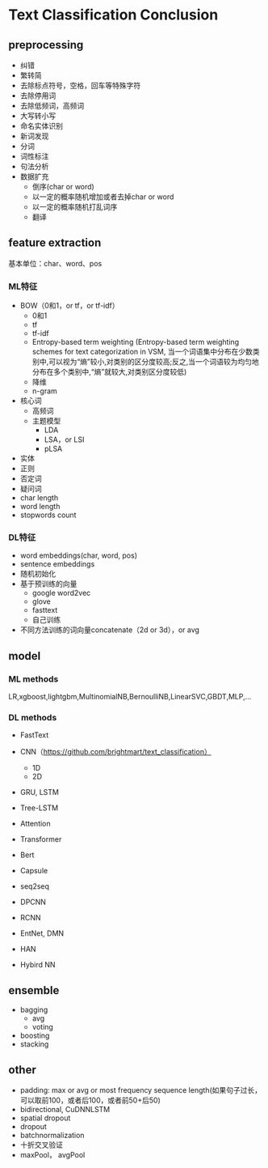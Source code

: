 # Text Classification Conclusion
## preprocessing
- 纠错
- 繁转简
- 去除标点符号，空格，回车等特殊字符
- 去除停用词
- 去除低频词，高频词
- 大写转小写
- 命名实体识别
- 新词发现
- 分词
- 词性标注
- 句法分析
- 数据扩充
    - 倒序(char or word)
    - 以一定的概率随机增加或者去掉char or word
    - 以一定的概率随机打乱词序
    - 翻译
## feature extraction
基本单位：char、word、pos
### ML特征
- BOW（0和1，or tf，or tf-idf）
    - 0和1
    - tf
    - tf-idf
    - Entropy-based term weighting
      (Entropy-based term weighting schemes for text categorization in VSM, 当一个词语集中分布在少数类别中,可以视为“熵”较小,对类别的区分度较高;反之,当一个词语较为均匀地分布在多个类别中,“熵”就较大,对类别区分度较低)
    - 降维
    - n-gram
- 核心词
    - 高频词
    - 主题模型
        - LDA
        - LSA，or LSI
        - pLSA
- 实体
- 正则
- 否定词
- 疑问词
- char length
- word length
- stopwords count
### DL特征
- word embeddings(char, word, pos)
- sentence embeddings
- 随机初始化
- 基于预训练的向量
    - google word2vec
    - glove
    - fasttext
    - 自己训练
- 不同方法训练的词向量concatenate（2d or 3d），or avg
## model
### ML methods
LR,xgboost,lightgbm,MultinomialNB,BernoulliNB,LinearSVC,GBDT,MLP,...
### DL methods
- FastText
- CNN（https://github.com/brightmart/text_classification）
    - 1D
    - 2D
- GRU, LSTM
- Tree-LSTM
- Attention
- Transformer
- Bert
- Capsule
- seq2seq

- DPCNN
- RCNN
- EntNet, DMN
- HAN
- Hybird NN
## ensemble
- bagging
    - avg
    - voting
- boosting
- stacking
## other
- padding: max or avg or most frequency sequence length(如果句子过长，可以取前100，或者后100，或者前50+后50)
- bidirectional, CuDNNLSTM
- spatial dropout
- dropout
- batchnormalization
- 十折交叉验证
- maxPool， avgPool
